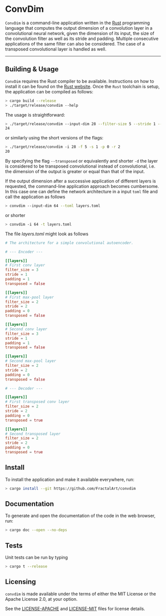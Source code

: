 # ConvDim

`ConvDim` is a command-line application written in the [Rust](https://www.rust-lang.org/) programming language that computes the output dimension
of a convolution layer in a convolutional neural network, given the dimension of its input, the size of the convolution
filter as well as its stride and padding. Multiple consecutive applications of the same filter can also be considered. The case of a transposed
convolutional layer is handled as well.

***

## Building & Usage

`ConvDim` requires the Rust compiler to be available. Instructions on how to install it can be found on the [Rust website](https://www.rust-lang.org/tools/install).
Once the `Rust` toolchain is setup, the application can be compiled as follows:

```sh
> cargo build --release
> ./target/release/convdim --help
```

The usage is straightforward:

```sh
> ./target/release/convdim --input-dim 28 --filter-size 5 --stride 1 --padding 0 --repeat 1
24
```

or similarly using the short versions of the flags:

```sh
> ./target/release/convdim -i 28 -f 5 -s 1 -p 0 -r 2
20
```

By specifying the flag `--transposed` or equivalently and shorter `-d` the layer is considered to be transposed convolutional
instead of convolutional, i.e. the dimension of the output is greater or equal than that of the input.

If the output dimension after a successive application of different layers is requested, the command-line application
approach becomes cumbersome. In this case one can define the network architecture in a input `toml` file and call the
application as follows

```sh
> convdim --input-dim 64 --toml layers.toml
```

or shorter

```sh
> convdim -i 64 -t layers.toml
```

The file *layers.toml* might look as follows

```toml
# The architecture for a simple convolutional autoencoder.

# --- Encoder ---

[[layers]]
# First conv layer
filter_size = 3
stride = 1
padding = 1
transposed = false

[[layers]]
# First max-pool layer
filter_size = 2
stride = 2
padding = 0
transposed = false

[[layers]]
# Second conv layer
filter_size = 3
stride = 1
padding = 1
transposed = false

[[layers]]
# Second max-pool layer
filter_size = 2
stride = 2
padding = 0
transposed = false

# --- Decoder ---

[[layers]]
# First transposed conv layer
filter_size = 2
stride = 2
padding = 0
transposed = true

[[layers]]
# Second transposed layer
filter_size = 2
stride = 2
padding = 0
transposed = true
```

## Install

To install the application and make it available everywhere, run:

```sh
> cargo install --git https://github.com/FractalArt/convdim
```

## Documentation

To generate and open the documentation of the code in the web browser, run:

```sh
> cargo doc --open --no-deps
```

## Tests

Unit tests can be run by typing

```sh
> cargo t --release
```

## Licensing
`convdim` is made available under the terms of either the MIT License or the Apache License 2.0, at your option.

See the [LICENSE-APACHE](LICENSE-APACHE) and [LICENSE-MIT](LICENSE-MIT) files for license details.
